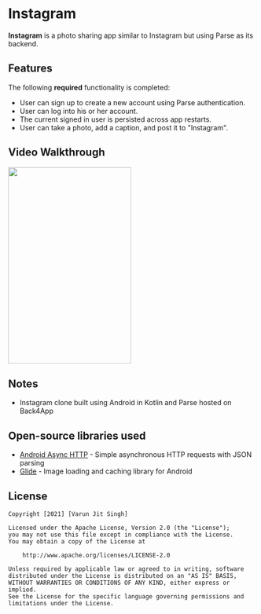 # Instagram

**Instagram** is a photo sharing app similar to Instagram but using Parse as its backend.

## Features

The following **required** functionality is completed:

- User can sign up to create a new account using Parse authentication.
- User can log into his or her account.
- The current signed in user is persisted across app restarts.
- User can take a photo, add a caption, and post it to "Instagram".


## Video Walkthrough

<img src="https://github.com/varunjitsingh6410/Instagram-Kotlin/blob/master/Instagram-Demo.gif?raw=true" width="250" height="400">



## Notes
- Instagram clone built using Android in Kotlin and Parse hosted on Back4App

## Open-source libraries used

- [Android Async HTTP](https://github.com/codepath/CPAsyncHttpClient) - Simple asynchronous HTTP requests with JSON parsing
- [Glide](https://github.com/bumptech/glide) - Image loading and caching library for Android

## License

    Copyright [2021] [Varun Jit Singh]

    Licensed under the Apache License, Version 2.0 (the "License");
    you may not use this file except in compliance with the License.
    You may obtain a copy of the License at

        http://www.apache.org/licenses/LICENSE-2.0

    Unless required by applicable law or agreed to in writing, software
    distributed under the License is distributed on an "AS IS" BASIS,
    WITHOUT WARRANTIES OR CONDITIONS OF ANY KIND, either express or implied.
    See the License for the specific language governing permissions and
    limitations under the License.
